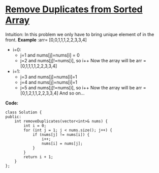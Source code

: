 # [Remove Duplicates from Sorted Array](https://leetcode.com/problems/remove-duplicates-from-sorted-array/)
Intuition: 
In this problem we only have to bring unique element of in the front.
**Example** :arr= [0,0,1,1,1,2,2,3,3,4]
- i=0:
    - j=1 and nums[j]=nums[i] = 0
    - j=2 and nums[j]!=nums[i], so i++
Now the array will be arr = [0,1,1,1,1,2,2,3,3,4]
- i=1:
    - j=3 and nums[j]=nums[i]=1
    - j=4 and nums[j]=nums[i]=1
    - j=5 and nums[j]!=nums[i], so i++
 Now the array will be arr = [0,1,2,1,1,2,2,3,3,4]
 And so on...
 
**Code:**
```
class Solution {
public:
    int removeDuplicates(vector<int>& nums) {
        int i = 0;
        for (int j = 1; j < nums.size(); j++) {
            if (nums[j] != nums[i]) {
                i++;
                nums[i] = nums[j];
            }
        }
        return i + 1;
    }
};
```
